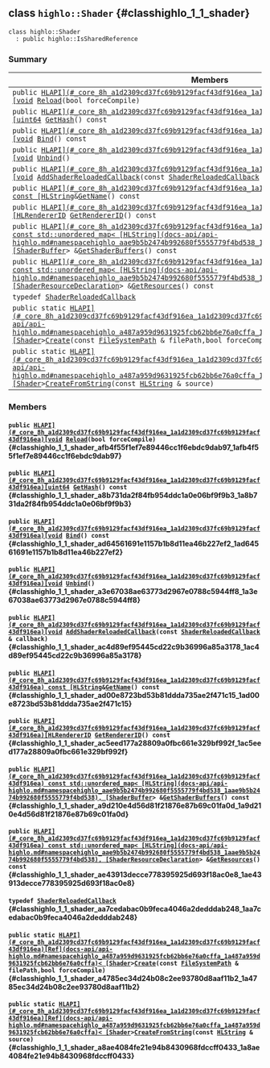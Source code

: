 ## class `highlo::Shader` {#classhighlo_1_1_shader}

```
class highlo::Shader
  : public highlo::IsSharedReference
```

### Summary

 Members                        | Descriptions                                
--------------------------------|---------------------------------------------
`public `[`HLAPI](#_core_8h_a1d2309cd37fc69b9129facf43df916ea_1a1d2309cd37fc69b9129facf43df916ea)[void`](#imgui__impl__opengl3__loader_8h_ac668e7cffd9e2e9cfee428b9b2f34fa7_1ac668e7cffd9e2e9cfee428b9b2f34fa7)` `[`Reload`](#classhighlo_1_1_shader_afb4f55f1ef7e89446cc1f6ebdc9dab97_1afb4f55f1ef7e89446cc1f6ebdc9dab97)`(bool forceCompile)` | 
`public `[`HLAPI](#_core_8h_a1d2309cd37fc69b9129facf43df916ea_1a1d2309cd37fc69b9129facf43df916ea)[uint64`](#_base_types_8h_a29940ae63ec06c9998bba873e25407ad_1a29940ae63ec06c9998bba873e25407ad)` `[`GetHash`](#classhighlo_1_1_shader_a8b731da2f84fb954ddc1a0e06bf9f9b3_1a8b731da2f84fb954ddc1a0e06bf9f9b3)`() const` | 
`public `[`HLAPI](#_core_8h_a1d2309cd37fc69b9129facf43df916ea_1a1d2309cd37fc69b9129facf43df916ea)[void`](#imgui__impl__opengl3__loader_8h_ac668e7cffd9e2e9cfee428b9b2f34fa7_1ac668e7cffd9e2e9cfee428b9b2f34fa7)` `[`Bind`](#classhighlo_1_1_shader_ad64561691e1157b1b8d11ea46b227ef2_1ad64561691e1157b1b8d11ea46b227ef2)`() const` | 
`public `[`HLAPI](#_core_8h_a1d2309cd37fc69b9129facf43df916ea_1a1d2309cd37fc69b9129facf43df916ea)[void`](#imgui__impl__opengl3__loader_8h_ac668e7cffd9e2e9cfee428b9b2f34fa7_1ac668e7cffd9e2e9cfee428b9b2f34fa7)` `[`Unbind`](#classhighlo_1_1_shader_a3e67038ae63773d2967e0788c5944ff8_1a3e67038ae63773d2967e0788c5944ff8)`()` | 
`public `[`HLAPI](#_core_8h_a1d2309cd37fc69b9129facf43df916ea_1a1d2309cd37fc69b9129facf43df916ea)[void`](#imgui__impl__opengl3__loader_8h_ac668e7cffd9e2e9cfee428b9b2f34fa7_1ac668e7cffd9e2e9cfee428b9b2f34fa7)` `[`AddShaderReloadedCallback`](#classhighlo_1_1_shader_ac4d89ef95445cd22c9b36996a85a3178_1ac4d89ef95445cd22c9b36996a85a3178)`(const `[`ShaderReloadedCallback`](#classhighlo_1_1_shader_aa7cedabac0b9feca4046a2dedddab248_1aa7cedabac0b9feca4046a2dedddab248)` & callback)` | 
`public `[`HLAPI](#_core_8h_a1d2309cd37fc69b9129facf43df916ea_1a1d2309cd37fc69b9129facf43df916ea) const [HLString`](docs-api/api-highlo.md#namespacehighlo_aae9b5b2474b992680f5555779f4bd538_1aae9b5b2474b992680f5555779f4bd538)` & `[`GetName`](#classhighlo_1_1_shader_ad00e8723bd53b81ddda735ae2f471c15_1ad00e8723bd53b81ddda735ae2f471c15)`() const` | 
`public `[`HLAPI](#_core_8h_a1d2309cd37fc69b9129facf43df916ea_1a1d2309cd37fc69b9129facf43df916ea)[HLRendererID`](#_core_8h_a64678224f8e9a09b55c60e7a9e5998e0_1a64678224f8e9a09b55c60e7a9e5998e0)` `[`GetRendererID`](#classhighlo_1_1_shader_ac5eed177a28809a0fbc661e329bf992f_1ac5eed177a28809a0fbc661e329bf992f)`() const` | 
`public `[`HLAPI](#_core_8h_a1d2309cd37fc69b9129facf43df916ea_1a1d2309cd37fc69b9129facf43df916ea) const std::unordered_map< [HLString](docs-api/api-highlo.md#namespacehighlo_aae9b5b2474b992680f5555779f4bd538_1aae9b5b2474b992680f5555779f4bd538), [ShaderBuffer`](docs-api/api-highlo--ShaderBuffer.md#structhighlo_1_1_shader_buffer)` > & `[`GetShaderBuffers`](#classhighlo_1_1_shader_a9d210e4d56d81f21876e87b69c01fa0d_1a9d210e4d56d81f21876e87b69c01fa0d)`() const` | 
`public `[`HLAPI](#_core_8h_a1d2309cd37fc69b9129facf43df916ea_1a1d2309cd37fc69b9129facf43df916ea) const std::unordered_map< [HLString](docs-api/api-highlo.md#namespacehighlo_aae9b5b2474b992680f5555779f4bd538_1aae9b5b2474b992680f5555779f4bd538), [ShaderResourceDeclaration`](docs-api/api-highlo--ShaderResourceDeclaration.md#classhighlo_1_1_shader_resource_declaration)` > & `[`GetResources`](#classhighlo_1_1_shader_ae43913decce778395925d693f18ac0e8_1ae43913decce778395925d693f18ac0e8)`() const` | 
`typedef `[`ShaderReloadedCallback`](#classhighlo_1_1_shader_aa7cedabac0b9feca4046a2dedddab248_1aa7cedabac0b9feca4046a2dedddab248) | 
`public static `[`HLAPI](#_core_8h_a1d2309cd37fc69b9129facf43df916ea_1a1d2309cd37fc69b9129facf43df916ea)[Ref](docs-api/api-highlo.md#namespacehighlo_a487a959d9631925fcb62bb6e76a0cffa_1a487a959d9631925fcb62bb6e76a0cffa)< [Shader`](#classhighlo_1_1_shader)` > `[`Create`](#classhighlo_1_1_shader_a4785ec34d24b08c2ee93780d8aaf11b2_1a4785ec34d24b08c2ee93780d8aaf11b2)`(const `[`FileSystemPath`](docs-api/api-highlo--FileSystemPath.md#classhighlo_1_1_file_system_path)` & filePath,bool forceCompile)` | 
`public static `[`HLAPI](#_core_8h_a1d2309cd37fc69b9129facf43df916ea_1a1d2309cd37fc69b9129facf43df916ea)[Ref](docs-api/api-highlo.md#namespacehighlo_a487a959d9631925fcb62bb6e76a0cffa_1a487a959d9631925fcb62bb6e76a0cffa)< [Shader`](#classhighlo_1_1_shader)` > `[`CreateFromString`](#classhighlo_1_1_shader_a8ae4084fe21e94b8430968fdccff0433_1a8ae4084fe21e94b8430968fdccff0433)`(const `[`HLString`](docs-api/api-highlo.md#namespacehighlo_aae9b5b2474b992680f5555779f4bd538_1aae9b5b2474b992680f5555779f4bd538)` & source)` | 

### Members

#### `public `[`HLAPI](#_core_8h_a1d2309cd37fc69b9129facf43df916ea_1a1d2309cd37fc69b9129facf43df916ea)[void`](#imgui__impl__opengl3__loader_8h_ac668e7cffd9e2e9cfee428b9b2f34fa7_1ac668e7cffd9e2e9cfee428b9b2f34fa7)` `[`Reload`](#classhighlo_1_1_shader_afb4f55f1ef7e89446cc1f6ebdc9dab97_1afb4f55f1ef7e89446cc1f6ebdc9dab97)`(bool forceCompile)` {#classhighlo_1_1_shader_afb4f55f1ef7e89446cc1f6ebdc9dab97_1afb4f55f1ef7e89446cc1f6ebdc9dab97}

#### `public `[`HLAPI](#_core_8h_a1d2309cd37fc69b9129facf43df916ea_1a1d2309cd37fc69b9129facf43df916ea)[uint64`](#_base_types_8h_a29940ae63ec06c9998bba873e25407ad_1a29940ae63ec06c9998bba873e25407ad)` `[`GetHash`](#classhighlo_1_1_shader_a8b731da2f84fb954ddc1a0e06bf9f9b3_1a8b731da2f84fb954ddc1a0e06bf9f9b3)`() const` {#classhighlo_1_1_shader_a8b731da2f84fb954ddc1a0e06bf9f9b3_1a8b731da2f84fb954ddc1a0e06bf9f9b3}

#### `public `[`HLAPI](#_core_8h_a1d2309cd37fc69b9129facf43df916ea_1a1d2309cd37fc69b9129facf43df916ea)[void`](#imgui__impl__opengl3__loader_8h_ac668e7cffd9e2e9cfee428b9b2f34fa7_1ac668e7cffd9e2e9cfee428b9b2f34fa7)` `[`Bind`](#classhighlo_1_1_shader_ad64561691e1157b1b8d11ea46b227ef2_1ad64561691e1157b1b8d11ea46b227ef2)`() const` {#classhighlo_1_1_shader_ad64561691e1157b1b8d11ea46b227ef2_1ad64561691e1157b1b8d11ea46b227ef2}

#### `public `[`HLAPI](#_core_8h_a1d2309cd37fc69b9129facf43df916ea_1a1d2309cd37fc69b9129facf43df916ea)[void`](#imgui__impl__opengl3__loader_8h_ac668e7cffd9e2e9cfee428b9b2f34fa7_1ac668e7cffd9e2e9cfee428b9b2f34fa7)` `[`Unbind`](#classhighlo_1_1_shader_a3e67038ae63773d2967e0788c5944ff8_1a3e67038ae63773d2967e0788c5944ff8)`()` {#classhighlo_1_1_shader_a3e67038ae63773d2967e0788c5944ff8_1a3e67038ae63773d2967e0788c5944ff8}

#### `public `[`HLAPI](#_core_8h_a1d2309cd37fc69b9129facf43df916ea_1a1d2309cd37fc69b9129facf43df916ea)[void`](#imgui__impl__opengl3__loader_8h_ac668e7cffd9e2e9cfee428b9b2f34fa7_1ac668e7cffd9e2e9cfee428b9b2f34fa7)` `[`AddShaderReloadedCallback`](#classhighlo_1_1_shader_ac4d89ef95445cd22c9b36996a85a3178_1ac4d89ef95445cd22c9b36996a85a3178)`(const `[`ShaderReloadedCallback`](#classhighlo_1_1_shader_aa7cedabac0b9feca4046a2dedddab248_1aa7cedabac0b9feca4046a2dedddab248)` & callback)` {#classhighlo_1_1_shader_ac4d89ef95445cd22c9b36996a85a3178_1ac4d89ef95445cd22c9b36996a85a3178}

#### `public `[`HLAPI](#_core_8h_a1d2309cd37fc69b9129facf43df916ea_1a1d2309cd37fc69b9129facf43df916ea) const [HLString`](docs-api/api-highlo.md#namespacehighlo_aae9b5b2474b992680f5555779f4bd538_1aae9b5b2474b992680f5555779f4bd538)` & `[`GetName`](#classhighlo_1_1_shader_ad00e8723bd53b81ddda735ae2f471c15_1ad00e8723bd53b81ddda735ae2f471c15)`() const` {#classhighlo_1_1_shader_ad00e8723bd53b81ddda735ae2f471c15_1ad00e8723bd53b81ddda735ae2f471c15}

#### `public `[`HLAPI](#_core_8h_a1d2309cd37fc69b9129facf43df916ea_1a1d2309cd37fc69b9129facf43df916ea)[HLRendererID`](#_core_8h_a64678224f8e9a09b55c60e7a9e5998e0_1a64678224f8e9a09b55c60e7a9e5998e0)` `[`GetRendererID`](#classhighlo_1_1_shader_ac5eed177a28809a0fbc661e329bf992f_1ac5eed177a28809a0fbc661e329bf992f)`() const` {#classhighlo_1_1_shader_ac5eed177a28809a0fbc661e329bf992f_1ac5eed177a28809a0fbc661e329bf992f}

#### `public `[`HLAPI](#_core_8h_a1d2309cd37fc69b9129facf43df916ea_1a1d2309cd37fc69b9129facf43df916ea) const std::unordered_map< [HLString](docs-api/api-highlo.md#namespacehighlo_aae9b5b2474b992680f5555779f4bd538_1aae9b5b2474b992680f5555779f4bd538), [ShaderBuffer`](docs-api/api-highlo--ShaderBuffer.md#structhighlo_1_1_shader_buffer)` > & `[`GetShaderBuffers`](#classhighlo_1_1_shader_a9d210e4d56d81f21876e87b69c01fa0d_1a9d210e4d56d81f21876e87b69c01fa0d)`() const` {#classhighlo_1_1_shader_a9d210e4d56d81f21876e87b69c01fa0d_1a9d210e4d56d81f21876e87b69c01fa0d}

#### `public `[`HLAPI](#_core_8h_a1d2309cd37fc69b9129facf43df916ea_1a1d2309cd37fc69b9129facf43df916ea) const std::unordered_map< [HLString](docs-api/api-highlo.md#namespacehighlo_aae9b5b2474b992680f5555779f4bd538_1aae9b5b2474b992680f5555779f4bd538), [ShaderResourceDeclaration`](docs-api/api-highlo--ShaderResourceDeclaration.md#classhighlo_1_1_shader_resource_declaration)` > & `[`GetResources`](#classhighlo_1_1_shader_ae43913decce778395925d693f18ac0e8_1ae43913decce778395925d693f18ac0e8)`() const` {#classhighlo_1_1_shader_ae43913decce778395925d693f18ac0e8_1ae43913decce778395925d693f18ac0e8}

#### `typedef `[`ShaderReloadedCallback`](#classhighlo_1_1_shader_aa7cedabac0b9feca4046a2dedddab248_1aa7cedabac0b9feca4046a2dedddab248) {#classhighlo_1_1_shader_aa7cedabac0b9feca4046a2dedddab248_1aa7cedabac0b9feca4046a2dedddab248}

#### `public static `[`HLAPI](#_core_8h_a1d2309cd37fc69b9129facf43df916ea_1a1d2309cd37fc69b9129facf43df916ea)[Ref](docs-api/api-highlo.md#namespacehighlo_a487a959d9631925fcb62bb6e76a0cffa_1a487a959d9631925fcb62bb6e76a0cffa)< [Shader`](#classhighlo_1_1_shader)` > `[`Create`](#classhighlo_1_1_shader_a4785ec34d24b08c2ee93780d8aaf11b2_1a4785ec34d24b08c2ee93780d8aaf11b2)`(const `[`FileSystemPath`](docs-api/api-highlo--FileSystemPath.md#classhighlo_1_1_file_system_path)` & filePath,bool forceCompile)` {#classhighlo_1_1_shader_a4785ec34d24b08c2ee93780d8aaf11b2_1a4785ec34d24b08c2ee93780d8aaf11b2}

#### `public static `[`HLAPI](#_core_8h_a1d2309cd37fc69b9129facf43df916ea_1a1d2309cd37fc69b9129facf43df916ea)[Ref](docs-api/api-highlo.md#namespacehighlo_a487a959d9631925fcb62bb6e76a0cffa_1a487a959d9631925fcb62bb6e76a0cffa)< [Shader`](#classhighlo_1_1_shader)` > `[`CreateFromString`](#classhighlo_1_1_shader_a8ae4084fe21e94b8430968fdccff0433_1a8ae4084fe21e94b8430968fdccff0433)`(const `[`HLString`](docs-api/api-highlo.md#namespacehighlo_aae9b5b2474b992680f5555779f4bd538_1aae9b5b2474b992680f5555779f4bd538)` & source)` {#classhighlo_1_1_shader_a8ae4084fe21e94b8430968fdccff0433_1a8ae4084fe21e94b8430968fdccff0433}

